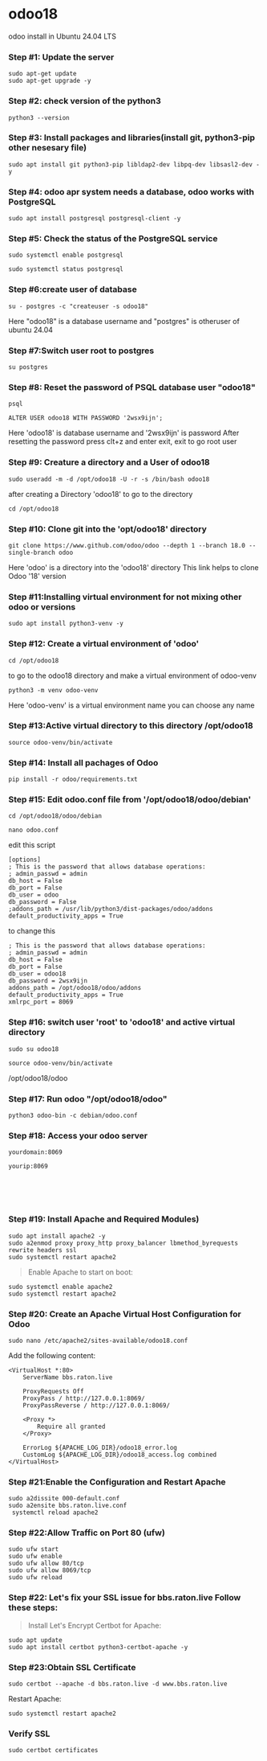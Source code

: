 # odoo18
odoo install in Ubuntu 24.04 LTS
<br>

### Step #1: Update the server
```
sudo apt-get update
sudo apt-get upgrade -y
```
### Step #2: check version of the python3 
```
python3 --version
```
### Step #3: Install packages and libraries(install git, python3-pip other nesesary file)
```
sudo apt install git python3-pip libldap2-dev libpq-dev libsasl2-dev -y
```
### Step #4: odoo apr system needs a database, odoo works with PostgreSQL 
```
sudo apt install postgresql postgresql-client -y
```
### Step #5: Check the status of the PostgreSQL service
```
sudo systemctl enable postgresql
```
```
sudo systemctl status postgresql
```
### Step #6:create user of database
```
su - postgres -c "createuser -s odoo18"
```
Here "odoo18" is a database username and "postgres" is otheruser of ubuntu 24.04

### Step #7:Switch user root to postgres 
```
su postgres
```
### Step #8: Reset the password of PSQL database user "odoo18"
```
psql
```
```
ALTER USER odoo18 WITH PASSWORD '2wsx9ijn';
```
Here 'odoo18' is database username and '2wsx9ijn' is password
<be>
After resetting the password press clt+z and enter exit, exit to go root user

### Step #9: Creature a directory and a User of odoo18
```
sudo useradd -m -d /opt/odoo18 -U -r -s /bin/bash odoo18
```
after creating a Directory 'odoo18' to go to the directory 
```
cd /opt/odoo18
```
### Step #10: Clone git into the 'opt/odoo18' directory
```
git clone https://www.github.com/odoo/odoo --depth 1 --branch 18.0 --single-branch odoo
```
Here 'odoo' is a directory into the 'odoo18' directory
<be>
This link helps to clone Odoo '18' version

### Step #11:Installing virtual environment for not mixing other odoo or versions
```
sudo apt install python3-venv -y
```
### Step #12: Create a virtual environment of 'odoo'
```
cd /opt/odoo18
```
to go to the odoo18 directory and make a virtual environment of odoo-venv
```
python3 -m venv odoo-venv 
```
Here 'odoo-venv' is a virtual environment name you can choose any name

### Step #13:Active virtual directory to this directory /opt/odoo18
```
source odoo-venv/bin/activate
```
### Step #14: Install all pachages of Odoo
```
pip install -r odoo/requirements.txt
```
### Step #15: Edit odoo.conf file from '/opt/odoo18/odoo/debian'
```
cd /opt/odoo18/odoo/debian
```
```
nano odoo.conf
```
edit this script
```
[options]
; This is the password that allows database operations:
; admin_passwd = admin
db_host = False
db_port = False
db_user = odoo
db_password = False
;addons_path = /usr/lib/python3/dist-packages/odoo/addons
default_productivity_apps = True
```
to change this
```
; This is the password that allows database operations:
; admin_passwd = admin
db_host = False
db_port = False
db_user = odoo18
db_password = 2wsx9ijn
addons_path = /opt/odoo18/odoo/addons
default_productivity_apps = True
xmlrpc_port = 8069
```
### Step #16: switch user 'root' to 'odoo18' and active virtual directory 

```
sudo su odoo18
```
```
source odoo-venv/bin/activate 
```
/opt/odoo18/odoo

### Step #17: Run odoo "/opt/odoo18/odoo"

```
python3 odoo-bin -c debian/odoo.conf
```

### Step #18: Access your odoo server 
```
yourdomain:8069
```
```
yourip:8069
```
<br>
<br>
<br>

### Step #19:  Install Apache and Required Modules)

```
sudo apt install apache2 -y
sudo a2enmod proxy proxy_http proxy_balancer lbmethod_byrequests rewrite headers ssl
sudo systemctl restart apache2
```
>Enable Apache to start on boot:
```
sudo systemctl enable apache2
sudo systemctl restart apache2
```
### Step #20: Create an Apache Virtual Host Configuration for Odoo

```
sudo nano /etc/apache2/sites-available/odoo18.conf
```
Add the following content:
```
<VirtualHost *:80>
    ServerName bbs.raton.live

    ProxyRequests Off
    ProxyPass / http://127.0.0.1:8069/
    ProxyPassReverse / http://127.0.0.1:8069/

    <Proxy *>
        Require all granted
    </Proxy>

    ErrorLog ${APACHE_LOG_DIR}/odoo18_error.log
    CustomLog ${APACHE_LOG_DIR}/odoo18_access.log combined
</VirtualHost>
```
### Step #21:Enable the Configuration and Restart Apache
```
sudo a2dissite 000-default.conf
sudo a2ensite bbs.raton.live.conf
 systemctl reload apache2
````
### Step #22:Allow Traffic on Port 80 (ufw)
```
sudo ufw start
sudo ufw enable
sudo ufw allow 80/tcp
sudo ufw allow 8069/tcp
sudo ufw reload
```

### Step #22: Let's fix your SSL issue for bbs.raton.live Follow these steps:
>Install Let's Encrypt Certbot for Apache:

```
sudo apt update
sudo apt install certbot python3-certbot-apache -y
```

### Step #23:Obtain SSL Certificate

```
sudo certbot --apache -d bbs.raton.live -d www.bbs.raton.live
```
Restart Apache:
```
sudo systemctl restart apache2
```
### Verify SSL
```
sudo certbot certificates
```

























